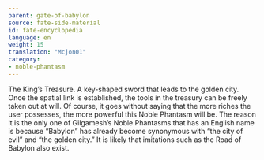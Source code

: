 ```yaml
---
parent: gate-of-babylon
source: fate-side-material
id: fate-encyclopedia
language: en
weight: 15
translation: "Mcjon01"
category:
- noble-phantasm
---
```


The King’s Treasure.
A key-shaped sword that leads to the golden city.
Once the spatial link is established, the tools in the treasury can be freely taken out at will.
Of course, it goes without saying that the more riches the user possesses, the more powerful this Noble Phantasm will be.
The reason it is the only one of Gilgamesh’s Noble Phantasms that has an English name is because “Babylon” has already become synonymous with “the city of evil” and “the golden city.”
It is likely that imitations such as the Road of Babylon also exist.
